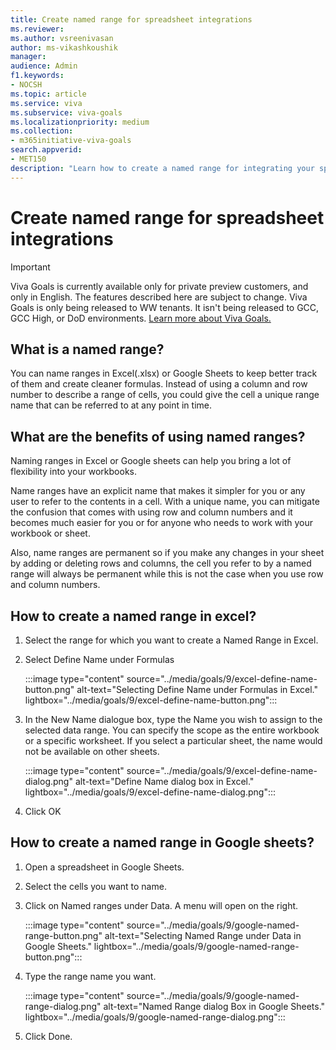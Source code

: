 ```yaml
---
title: Create named range for spreadsheet integrations
ms.reviewer: 
ms.author: vsreenivasan
author: ms-vikashkoushik
manager: 
audience: Admin
f1.keywords:
- NOCSH
ms.topic: article
ms.service: viva
ms.subservice: viva-goals
ms.localizationpriority: medium
ms.collection:  
- m365initiative-viva-goals  
search.appverid:
- MET150
description: "Learn how to create a named range for integrating your spreadsheet data with your OKRs in Viva Goals. "
---
```


# Create named range for spreadsheet integrations 

> [!IMPORTANT]
> Viva Goals is currently available only for private preview customers, and only in English. The features described here are subject to change. Viva Goals is only being released to WW tenants. It isn't being released to GCC, GCC High, or DoD environments. [Learn more about Viva Goals.](https://go.microsoft.com/fwlink/?linkid=2189933)

## What is a named range?

You can name ranges in Excel(.xlsx) or Google Sheets to keep better track of them and create cleaner formulas. Instead of using a column and row number to describe a range of cells, you could give the cell a unique range name that can be referred to at any point in time.

## What are the benefits of using named ranges?

Naming ranges in Excel or Google sheets can help you bring a lot of flexibility into your workbooks.

Name ranges have an explicit name that makes it simpler for you or any user to refer to the contents in a cell. With a unique name, you can mitigate the confusion that comes with using row and column numbers and it becomes much easier for you or for anyone who needs to work with your workbook or sheet.

Also, name ranges are permanent so if you make any changes in your sheet by adding or deleting rows and columns, the cell you refer to by a named range will always be permanent while this is not the case when you use row and column numbers.

## How to create a named range in excel?

1. Select the range for which you want to create a Named Range in Excel.

2. Select Define Name under Formulas

    :::image type="content" source="../media/goals/9/excel-define-name-button.png" alt-text="Selecting Define Name under Formulas in Excel." lightbox="../media/goals/9/excel-define-name-button.png":::

3. In the New Name dialogue box, type the Name you wish to assign to the selected data range. You can specify the scope as the entire workbook or a specific worksheet. If you select a particular sheet, the name would not be available on other sheets.

    :::image type="content" source="../media/goals/9/excel-define-name-dialog.png" alt-text="Define Name dialog box in Excel." lightbox="../media/goals/9/excel-define-name-dialog.png":::

4. Click OK

## How to create a named range in Google sheets?

1. Open a spreadsheet in Google Sheets.

2. Select the cells you want to name.

3. Click on Named ranges under Data. A menu will open on the right.

    :::image type="content" source="../media/goals/9/google-named-range-button.png" alt-text="Selecting Named Range under Data in Google Sheets." lightbox="../media/goals/9/google-named-range-button.png":::

4. Type the range name you want.

    :::image type="content" source="../media/goals/9/google-named-range-dialog.png" alt-text="Named Range dialog Box in Google Sheets." lightbox="../media/goals/9/google-named-range-dialog.png":::

5. Click Done.
